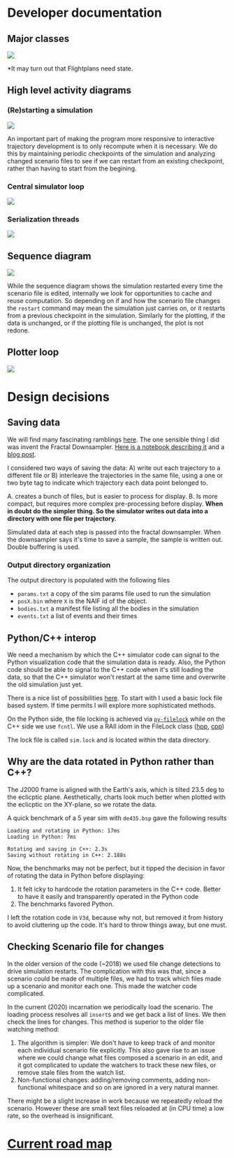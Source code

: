 # Developer documentation

## Major classes
![](uml/png/classes.png)

*It may turn out that Flightplans need state.

## High level activity diagrams

### (Re)starting a simulation
![](uml/png/startup.png)

An important part of making the program more responsive to interactive
trajectory development is to only recompute when it is necessary. We do this by
maintaining periodic checkpoints of the simulation and analyzing changed
scenario files to see if we can restart from an existing checkpoint, rather than
having to start from the begining.

### Central simulator loop
![](uml/png/simulatorloop.png)

### Serialization threads
![](uml/png/serialize.png)


## Sequence diagram

![](uml/png/sequence.png)

While the sequence diagram shows the simulation restarted every time the
scenario file is edited, internally we look for opportunities to
cache and reuse computation. So depending on if and how the scenario file
changes the `restart` command may mean the simulation just carries on, or it
restarts from a previous checkpoint in the simulation. Similarly for the
plotting, if the data is unchanged, or if the plotting file is unchanged, the
plot is not redone.


## Plotter loop
![](uml/png/plotterloop.png)


# Design decisions

## Saving data

We will find many fascinating ramblings [here](dev). The one sensible thing I
did was invent the Fractal Downsampler. [Here is a notebook describing
it](dev/adaptive-display-points.ipynb) and a [blog
post](https://kaushikghose.wordpress.com/2017/11/25/adaptively-downsampling-a-curve/).

I considered two ways of saving the data: A) write out each trajectory to a
different file or B) interleave the trajectories in the same file, using a one
or two byte tag to indicate which trajectory each data point belonged to. 

A. creates a bunch of files, but is easier to process for display. B. Is more
compact, but requires more complex pre-processing before display. **When in doubt
do the simpler thing. So the simulator writes out data into a directory with one
file per trajectory.**

Simulated data at each step is passed into the fractal downsampler. When the
downsampler says it's time to save a sample, the sample is written out. Double
buffering is used.

### Output directory organization
The output directory is populated with the following files 
- `params.txt` a copy of the sim params file used to run the simulation
- `posX.bin` where `X` is the NAIF id of the object.
- `bodies.txt` a manifest file listing all the bodies in the simulation
- `events.txt` a list of events and their times

## Python/C++ interop
We need a mechanism by which the C++ simulator code can signal to the Python
visualization code that the simulation data is ready. Also, the Python code
should be able to signal to the C++ code when it's still loading the data, so
that the C++ simulator won't restart at the same time and overwrite the old
simulation just yet.

There is a nice list of possibilities [here][so-ipc]. To start with I used a
basic lock file based system. If time permits I will explore more sophisticated
methods. 

[so-ipc]: https://softwareengineering.stackexchange.com/a/262932/108304

On the Python side, the file locking is achieved via
[`py-filelock`](https://pypi.org/project/filelock/) while on the C++ side we use
`fcntl`. We use a RAII idom in the FileLock class
([hpp](https://github.com/kghose/groho/tree/master/src/simulator/filelock.hpp),
[cpp](https://github.com/kghose/groho/tree/non-interactive/src/simulator/filelock.cpp))

The lock file is called `sim.lock` and is located within the data directory.


## Why are the data rotated in Python rather than C++?
The J2000 frame is aligned with the Earth's axis, which is tilted 23.5 deg to the
eclicptic plane. Aesthetically, charts look much better when plotted with the
eclicptic on the XY-plane, so we rotate the data.

A quick benchmark of a 5 year sim with `de435.bsp` gave the following results

```
Loading and rotating in Python: 17ms
Loading in Python: 7ms

Rotating and saving in C++: 2.3s 
Saving without rotating in C++: 2.188s
```

Now, the benchmarks may not be perfect, but it tipped the decision in favor of
rotating the data in Python before displaying:

1. It felt icky to hardcode the rotation parameters in the C++ code. Better to
   have it easily and transparently operated in the Python code
2. The benchmarks favored Python.

I left the rotation code in `V3d`, because why not, but removed it from history
to avoid cluttering up the code. It's hard to throw things away, but one must.

## Checking Scenario file for changes

In the older version of the code (~2018) we used file change detections to drive
simulation restarts. The complication with this was that, since a scenario could
be made of multiple files, we had to track which files made up a scenario and
monitor each one. This made the watcher code complicated.

In the current (2020) incarnation we periodically load the scenario. The loading
process resolves all `insert`s and we get back a list of lines. We then check
the lines for changes. This method is superior to the older file watching method: 

1. The algorithm is simpler: We don't have to keep track of and monitor each
   individual scenario file explicitly. This also gave rise to an issue where we
   could change what files composed a scenario in an edit, and it got
   complicated to update the watchers to track these new files, or remove stale
   files from the watch list.
2. Non-functional changes: adding/removing comments, adding non-functional
   whitespace and so on are ignored in a very natural manner. 

There might be a slight increase in work because we repeatedly reload the
scenario. However these are small text files reloaded at (in CPU time) a low
rate, so the overhead is insignificant.

# [Current road map](roadmap.md)